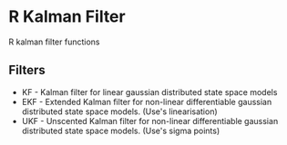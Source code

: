 # R Kalman Filter

R kalman filter functions

## Filters

* KF - Kalman filter for linear gaussian distributed state space models
* EKF - Extended Kalman filter for non-linear differentiable gaussian distributed state space models. (Use's linearisation) 
* UKF - Unscented Kalman filter for non-linear differentiable gaussian distributed state space models. (Use's sigma points)
